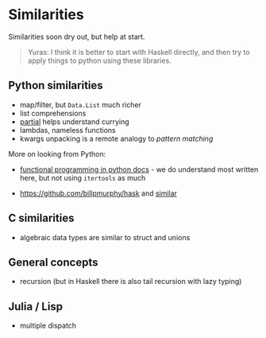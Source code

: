 # Similarities 

Similarities soon dry out, but help at start. 

> Yuras: I think it is better to start with Haskell directly, and then try to apply things to python using these libraries.

## Python similarities

- map/filter, but `Data.List` much richer
- list comprehensions  
- [partial](https://docs.python.org/2/library/functools.html#functools.partial) helps understand currying
- lambdas, nameless functions
- kwargs unpacking is a remote analogy to _pattern matching_ 

More on looking from Python:

- [functional programming in python docs](https://docs.python.org/3/howto/functional.html) - we do understand most written here, but not using `itertools` as much

- <https://github.com/billpmurphy/hask> and [similar](https://github.com/sfermigier/awesome-functional-python#libraries)


## C similarities

- algebraic data types are similar to struct and unions 

## General concepts

- recursion (but in Haskell there is also tail recursion with lazy typing)

## Julia / Lisp
- multiple dispatch
